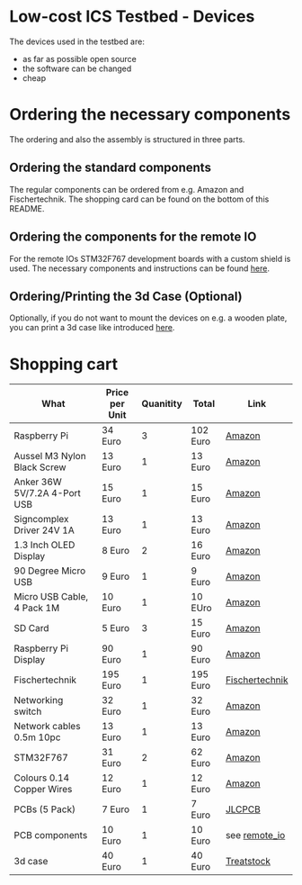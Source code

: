# Low-cost ICS Testbed - Devices
The devices used in the testbed are:
* as far as possible open source
* the software can be changed
* cheap

# Ordering the necessary components
The ordering and also the assembly is structured in three parts.

## Ordering the standard components
The regular components can be ordered from e.g. Amazon and Fischertechnik.
The shopping card can be found on the bottom of this README.

## Ordering the components for the remote IO
For the remote IOs STM32F767 development boards with a custom shield is used.
The necessary components and instructions can be found [here](remote_io/README.md).

## Ordering/Printing the 3d Case (Optional)
Optionally, if you do not want to mount the devices on e.g. a wooden plate,
you can print a 3d case like introduced [here](remote_io/README.md).

# Shopping cart

| What                        | Price per Unit       | Quanitity | Total    | Link                                    |
| --------------------------- | -------------------- | --------- | -------- | --------------------------------------- |
| Raspberry Pi                |  34 Euro             |  3        | 102 Euro | [Amazon](https://amzn.to/2UMnFUS)       |
| Aussel M3 Nylon Black Screw |  13 Euro             |  1        |  13 Euro | [Amazon](https://amzn.to/2NQNpin)       |
| Anker 36W 5V/7.2A 4-Port USB|  15 Euro             |  1        |  15 Euro | [Amazon](https://amzn.to/36khjBY)       |
| Signcomplex Driver 24V 1A   |  13 Euro             |  1        |  13 Euro | [Amazon](https://amz.run/3M4d)          |
| 1.3 Inch OLED Display       |   8 Euro             |  2        |  16 Euro | [Amazon](https://amz.run/3M4g)          |
| 90 Degree Micro USB         |   9 Euro             |  1        |   9 Euro | [Amazon](https://amzn.to/38tM5K9)       |
| Micro USB Cable, 4 Pack 1M  |  10 Euro             |  1        |  10 EUro | [Amazon](https://amzn.to/2TN4FsP)       |
| SD Card                     |   5 Euro             |  3        |  15 Euro | [Amazon](https://amzn.to/2UNYC3U)       |
| Raspberry Pi Display        |  90 Euro             |  1        |  90 Euro | [Amazon](https://amzn.to/2LUe6Ce)       |
| Fischertechnik              | 195 Euro             |  1        | 195 Euro | [Fischertechnik](http://bit.ly/3ayuQZY) | 
| Networking switch           |  32 Euro             |  1        |  32 Euro | [Amazon](https://amzn.to/2ULycQf)       |
| Network cables 0.5m 10pc    |  13 Euro             |  1        |  13 Euro | [Amazon](https://amzn.to/2ULyLJR)       |
| STM32F767                   |  31 Euro             |  2        |  62 Euro | [Amazon](https://amzn.to/2ULvPgr)       |
| Colours 0.14 Copper Wires   |  12 Euro             |  1        |  12 Euro | [Amazon](https://amzn.to/37hDE4H)       |
| PCBs (5 Pack)               |   7 Euro             |  1        |   7 Euro | [JLCPCB](https://jlcpcb.com/)           |
| PCB components              |  10 Euro             |  1        |  10 Euro | see [remote_io](remote_io/README.md)    |
| 3d case                     |  40 Euro             |  1        |  40 Euro | [Treatstock](https://www.treatstock.com)|

